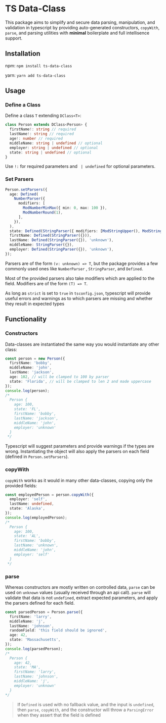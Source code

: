 # TS Data-Class

This package aims to simplify and secure data parsing, manipulation, and validation in typescript by providing auto-generated constructors, `copyWith`,  `parse`, and parsing utilities with **minimal** boilerplate and full intellisence support.



## Installation

npm: `npm install ts-data-class`

yarn: `yarn add ts-data-class`

## Usage

### Define a Class

Define a class `T` extending `DClass<T>`:

```typescript
class Person extends DClass<Person> {
  firstName!: string // required
  lastName!: string // required
  age!: number // required
  middleName: string | undefined // optional
  employer: string | undefined // optional
  state: string | undefined // optional
}
```

Use `!:` for required parameters and ` | undefined` for optional parameters.

### Set Parsers

```typescript
Person.setParsers({
  age: Defined(
    NumberParser({
      modifiers: [
        ModNumberMinMax({ min: 0, max: 100 }),
        ModNumberRound(1),
      ],
    }),
  ),
  state: Defined(StringParser({ modifiers: [ModStringUpper(), ModStringMaxLen(2)] })),
  firstName: Defined(StringParser({})),
  lastName: Defined(StringParser({}), 'unknown'),
  middleName: StringParser({}),
  employer: Defined(StringParser({}), 'unknown'),
});
```

Parsers are of the form `(v: unknown) => T`, but the package provides a few commonly used ones like `NumberParser` , `StringParser`, and `Defined`.

Most of the provided parsers also take modifiers which are applied to the field. Modifiers are of the form `(T) => T`.

As long as `strict` is set to `true` in `tsconfig.json`, typescript will provide useful errors and warnings as to which parsers are missing and whether they result in expected types

## Functionality

### Constructors

Data-classes are instantiated the same way you would instantiate any other class:

```typescript
const person = new Person({
  firstName: 'bobby',
  middleName: 'john',
  lastName: 'jackson',
  age: 102, // will be clamped to 100 by parser
  state: 'Florida', // will be clamped to len 2 and made uppercase
});
console.log(person);
/*
  Person {
    age: 100,
    state: 'FL',
    firstName: 'bobby',
    lastName: 'jackson',
    middleName: 'john',
    employer: 'unknown'
  }
 */
```

Typescript will suggest parameters and provide warnings if the types are wrong. Instantiating the object will also apply the parsers on each field (defined in `Person.setParsers`).

### copyWith

`copyWith` works as it would in many other data-classes, copying only the provided fields:

```typescript
const employedPerson = person.copyWith({
  employer: 'self',
  lastName: undefined,
  state: 'Alaska',
});
console.log(employedPerson);
/*
  Person {
    age: 100,
    state: 'AL',
    firstName: 'bobby',
    lastName: 'unknown',
    middleName: 'john',
    employer: 'self'
  }
 */
```

### parse

Whereas constructors are mostly written on controlled data, `parse` can be used on `unknown` values (usually received through an api call). `parse` will validate that data is not `undefined`, extract expected parameters, and apply the parsers defined for each field.

```typescript
const parsedPerson = Person.parse({
  firstName: 'larry',
  middleName: 'j',
  lastName: 'johnson',
  randomField: 'this field should be ignored',
  age: 42,
  state: 'Massachusetts',
});
console.log(parsedPerson);
/*
  Person {
    age: 42,
    state: 'MA',
    firstName: 'larry',
    lastName: 'johnson',
    middleName: 'j',
    employer: 'unknown'
  }
*/
```

> If `Defined` is used with no fallback value, and the input is `undefined`, then `parse`, `copyWith`, and the constructor will throw a `ParsingError` when they assert that the field is defined
